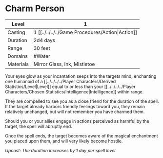 # Charm Person

| Level     | 1                                                  |
| --------- | -------------------------------------------------- |
| Casting   | 1 [[../../../../Game Procedures/Action\|Action]] |
| Duration  | 2d4 days                                           |
| Range     | 30 feet                                            |
| Domains   | #Water                                             |
| Materials | Mirror Glass, Ink, Mistletoe                       |

Your eyes glow as your incantation seeps into the targets mind, enchanting one humanoid of a [[../../../../Player Characters/Derived Statistics/Level\|Level]] equal to or less than your [[../../../../Player Characters/Chosen Statistics/Intelligence\|Intelligence]] within range.

They are compelled to see you as a close friend for the duration of the spell. If the target already harbors friendly feelings toward you, they remain relatively unchanged, but will not remember you have charmed them. 

Should you or your allies engage in actions perceived as harmful by the target, the spell will abruptly end. 

Once the spell ends, the target becomes aware of the magical enchantment you placed upon them, and will very likely become hostile.

*Upcast: The duration increases by 1 day per spell level.*